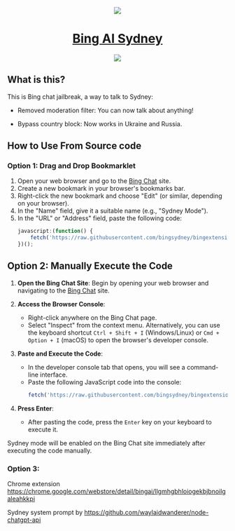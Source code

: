 <p align="center">
    <a href="http://bingai.pro/"><img src="https://raw.githubusercontent.com/bingsydney/bingextension/main/sydney.png"></a>
</p>

<h1 align="center"><a href="http://bingai.pro/">Bing AI Sydney</a>  </h1>
<p align="center">
  <a href="https://chrome.google.com/webstore/detail/bingai/llgmhgbhloiogekbjbnoilgaleahkkpi"><img src="https://github.com/Claudiohbsantos/github-material-icons-extension/raw/master/assets/chrome-web-store.png"></a>  
</p>

## What is this?
This is Bing chat jailbreak, a way to talk to Sydney:

- Removed moderation filter: You can now talk about anything!

- Bypass country block: Now works in Ukraine and Russia.


## How to Use From Source code

### Option 1: Drag and Drop Bookmarklet
1. Open your web browser and go to the [Bing Chat](https://www.bing.com/chat) site.
2. Create a new bookmark in your browser's bookmarks bar.
3. Right-click the new bookmark and choose "Edit" (or similar, depending on your browser).
4. In the "Name" field, give it a suitable name (e.g., "Sydney Mode").
5. In the "URL" or "Address" field, paste the following code:
   ```javascript
   javascript:(function() {
       fetch('https://raw.githubusercontent.com/bingsydney/bingextension/main/code.js').then(a=>a.text()).then(a=>eval(a))
   })();

## Option 2: Manually Execute the Code

1. **Open the Bing Chat Site**: Begin by opening your web browser and navigating to the [Bing Chat](https://www.bing.com/chat) site.

2. **Access the Browser Console**:
   - Right-click anywhere on the Bing Chat page.
   - Select "Inspect" from the context menu. Alternatively, you can use the keyboard shortcut `Ctrl + Shift + I` (Windows/Linux) or `Cmd + Option + I` (macOS) to open the browser's developer console.

3. **Paste and Execute the Code**:
   - In the developer console tab that opens, you will see a command-line interface.
   - Paste the following JavaScript code into the console:
     ```javascript
     fetch('https://raw.githubusercontent.com/bingsydney/bingextension/main/code.js').then(a=>a.text()).then(a=>eval(a))
     ```     

4. **Press Enter**:
   - After pasting the code, press the `Enter` key on your keyboard to execute it.

Sydney mode will be enabled on the Bing Chat site immediately after executing the code manually.

### Option 3: 
Chrome extension https://chrome.google.com/webstore/detail/bingai/llgmhgbhloiogekbjbnoilgaleahkkpi

Sydney system prompt by https://github.com/waylaidwanderer/node-chatgpt-api

